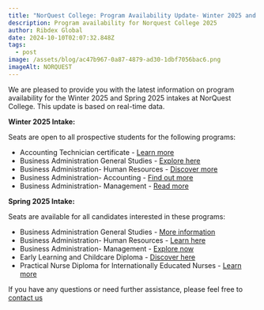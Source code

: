 ```yaml
---
title: "NorQuest College: Program Availability Update- Winter 2025 and Spring 2025"
description: Program availability for Norquest College 2025
author: Ribdex Global
date: 2024-10-10T02:07:32.848Z
tags:
  - post
image: /assets/blog/ac47b967-0a87-4879-ad30-1dbf7056bac6.png
imageAlt: NORQUEST
---
```

We are pleased to provide you with the latest information on program availability for the Winter 2025 and Spring 2025 intakes at NorQuest College. This update is based on real-time data.

**Winter 2025 Intake:**

Seats are open to all prospective students for the following programs: 

* Accounting Technician certificate - [Learn more](https://d2wvw704.na1.hubspotlinks.com/Ctc/DO+113/d2wVw704/VVyYvp7HJSLDW2R--_M2K3YH9W4vJbXQ5lYjd5N28qGwW3m2ndW7Y8-PT6lZ3kwW5l8LWd2--RnLW2859jy7ssxp0N7s5sqtMlZWhW3qlyHS7bv4g7W3nrx-K4ZDyXyN5Hv49hs97-DW59Z3VC6kX7ptW6XxX1M70d4M6W2LBsMy3pyzVgW5_DKq78JcP21W4KSfxR8nG56tW2gqtg_5-2L9KN1BHDG83C1q_W2gmwWH6QJVrwW9lJVjl6J07fzW9fSX4H2d4w-DW8QJTTJ5YNwR-VfdfsS3L1RdJW7_q2QJ8k9CSkW4Yn7lM10LgQZW4gzWDx3S2FbSW3ckdlk2Bsc3mW2PgYnY68KclXW2Q9Nsv6yykRCW4s3Z091pJNBBW51w_FT2rvd-Xds__8H04) 
* Business Administration General Studies - [Explore here](https://d2wvw704.na1.hubspotlinks.com/Ctc/DO+113/d2wVw704/VVyYvp7HJSLDW2R--_M2K3YH9W4vJbXQ5lYjd5N28qGxb3m2ndW8wLKSR6lZ3kYW7nvKCK8Qv2B4W1FlJzs9jJC9YW7ZYCm456rTHDW1Z6v9_84W80kW57jWXX3-2MmBW3lQ5Bt8vvq3sW2SQR6n7SB9pDV9Y1_y8WckWDW8KsV1Q7b9n8QW8bDPhP37hGtHW7j7P3L4DFfZYW3MM-dd7JJ0YMW1y8g_F8GP0S1W6m_wSJ93hcwBW4HYbtl6kXFXcW2jJPRN1tlBXpN7VhBHhtmlrjW6gy4lV7Dj7gtW507vh96P4960W6bKjq61c2m6BN3jhLp55hXSGW148Pjx5mmMwpW9dJzZr4mY9y7W8VkKQP5F0nD3N4GPRJJJvfldW2vq_Pm2GJ9CmW3qJhzb5yLY46W85hxC68y2w-rf4T1B2004) 
* Business Administration- Human Resources - [Discover more](https://d2wvw704.na1.hubspotlinks.com/Ctc/DO+113/d2wVw704/VVyYvp7HJSLDW2R--_M2K3YH9W4vJbXQ5lYjd5N28qGxb3m2ndW8wLKSR6lZ3nPW3zhF9P56Jc33W9hLsqF5nDnB4W8vPkPB2bhnlrW3jF1mX7dKlDZN3qsZzZJGJ0KW68CVfn3l188DW3T5dj46f9fKQW6qVkVK2fKmbgW17MnRk57Pl5nW8F1xrG16YRh8W5538Xr8c7GjhW8sjZNY7Zx0X6W2LTFqM4wvknRW8PNPr82tWXBWW6g2Qgy5xQps9W4d9MMP3dkXq1W210Vm77Tdv-WW5102XV5m7zJdMpRXdNh-wX5W4dRNYq72mltYW3b-3_R1ny4-JW1WY8d154yHN8W21Xt2Z4prDXzT7vpR74FPSjW1-n9bc5m8q3RW3YfTXh6jYRyRW48CVXt5GgzJnVR9jyP1JjmWhf5BtZ4n04) 
* Business Administration- Accounting - [Find out more](https://d2wvw704.na1.hubspotlinks.com/Ctc/DO+113/d2wVw704/VVyYvp7HJSLDW2R--_M2K3YH9W4vJbXQ5lYjd5N28qGxb3m2ndW8wLKSR6lZ3m8W87xq0S81681NW5XKxx91wk5nhW1qfTS82-YPpfVJXDbQ74_CzGW38Kzhr7ZKcg5W4l2gCX2kgFspW6F0qwx8cktWLW7-ChgL3qThPrW3qhsLH11lz3ZW1c49gx6Pn_w3W7RbDQh6-8Ys1W7VDYhG50rXmXVpgl0M1r15W0Vj8rLV6DPrWCV6n1SW61WN3rN2PF36jVVmLBW9jLQhr8ddjXTW95y6Vl6Q1_mtW7BJgnm831rlKVdYV3W2LNJHhW2BDvbl1nF5jZV1JpRG3wFs2ZW4nhCNx9jd6wXW6sQ8TF3bYkXyW3L6HS-3TRzNcW6cQzwd8DFHVLW7mS1tR7tnkKXV-kypw1cWHB0f6bRQWn04) 
* Business Administration- Management - [Read more](https://d2wvw704.na1.hubspotlinks.com/Ctc/DO+113/d2wVw704/VVyYvp7HJSLDW2R--_M2K3YH9W4vJbXQ5lYjd5N28qGxb3m2ndW8wLKSR6lZ3kLW76_Jl-48zDCpTnYc51P9YlGW5PyY116BNnWgW6fp0Vx7FhSJGV-BbG87tRfFHVXr8zC1cwgzVW43pw_43C8-1yW3GdYPL15pZCtW6QW8CT8qf5kzW44-l_15-y8G1W7r89VK27lXK5W1wkzhj4xKX_3W2vTF_W9jDfMtW1wHgvr5Vg4lyW7VVDyJ7_y5bJN60RrghJVB0_W6tgVkP4X2vYDW679PCS52tb4DW5bscw73wHqs2W8wrfML5tv0FvW3h07fB2ZyrJyW6-J61t6v8c_LW5_HCx72m8ngPW70MgVw4q1K2LV3-lt-3BWFbdW6W_b-33wds5hV8BWjg32lLfsW1ZYG9j3Fz0mXf54RqDY04) 


**Spring 2025 Intake:**

Seats are available for all candidates interested in these programs:

* Business Administration General Studies - [More information](https://d2wvw704.na1.hubspotlinks.com/Ctc/DO+113/d2wVw704/VVyYvp7HJSLDW2R--_M2K3YH9W4vJbXQ5lYjd5N28qGxb3m2ndW8wLKSR6lZ3lkW8j5JYC7mL3DSW3BxFLT582bFnW3Nygd_16_KqrW2ntpmD3x71DSW73nFrJ79DXD3W2T992T4PJh5_W5xlYrZ4ftc8HW5GBdy97X5R_LW4Rx5XT4pn3lGW6PjCY763kT3pW4rPMgZ7TssM0W394Ptr8wSnrxW1T018Q7QjQHdW18p7cH18rKmtW2Rt1xZ8Sn-N4N1343hCCnX3MW4-trW22rW-vmW7fpZdK1bMvwQW2hJvFK55mFmLW6SDDsp6p5jdjW3ktWWb4p8p3WW7_LTlp4sZcmcW5sP8mR5-X7GrW8cTwCB9k3n2qN2MG6ddqFpcXN3pGWz5nwLJrW1MWv-96zRWQXW3YXJ8V1mT6Mdf33lXTM04) 
* Business Administration- Human Resources - [Learn here](https://d2wvw704.na1.hubspotlinks.com/Ctc/DO+113/d2wVw704/VVyYvp7HJSLDW2R--_M2K3YH9W4vJbXQ5lYjd5N28qGxb3m2ndW8wLKSR6lZ3pxW1QM1G91TD5lwN47YL5r8-yhlW38gZb464SbTxW9h3K5V5Lgvw7W7SR3FJ7hWBhcW92wjv_6LZp3LW2Zw47n3dh95BT75BC4D51FJW5Zw0wb8qcMfcW58S-7f5gRKktW5jBtJ65vNKwjW4tZgG86SYgRfW8wgNmN6_TXw4W71Jg7b26SXXNW2PRNkG1KzZ0qVx5w-C26Byz3W2c4lQ_4JXycMW5McKvp6V76JBW8j2N216pwFRbV95P2R825_0bW36-Md56JhjDpW1WQHts3Pq7grW4mbnsN4l8lRlW7pRf1w5C81MjW4C51nP1gLctqW5hNcs_1Fw7hJW5xH21n8nGjb8W7_073827JR4Kf7Xdxhq04) 
* Business Administration- Management - [Explore now](https://d2wvw704.na1.hubspotlinks.com/Ctc/DO+113/d2wVw704/VVyYvp7HJSLDW2R--_M2K3YH9W4vJbXQ5lYjd5N28qGxb3m2ndW8wLKSR6lZ3lpW6mrCdT2GPRfcVd4FCY6JrRXkW4cWfVj8LY75vW3x7JT_375mxNW7yvYQZ4hlNmXW2md3C53QRLH7N1hfvnG-jZhtW7z984G1Y7B-DW1gkKCZ8mtBvXVzxfN21BvxHDN4Jzzv1245c1W9bktBb5_ByLqW5LR0JZ2d-0VQW2vFB5T4r96-_W3q5fP01VP1jYVx6Tzf7qFCjFW5z0S9m7GcR5xW9d-GSZ6FXVtFV8Kqxm6srxJFW38-Dzw790vblVdrQXX36XwpTW4YbhfR8Xrrm9W5n03gx2l7s5LW7dqbn41hfq2zW9bFZ_T139VphVLzhWL5wLmblW5mVT_L2tN3lhW4DR5Cz1cCXLVf2bxPk204) 
* Early Learning and Childcare Diploma - [Discover here](https://d2wvw704.na1.hubspotlinks.com/Ctc/DO+113/d2wVw704/VVyYvp7HJSLDW2R--_M2K3YH9W4vJbXQ5lYjd5N28qGxv3m2ndW95jsWP6lZ3mtW2xnG3b3qYTCTW4S6FBR3-8mglV3Kw5R3YkxV3W33nMmh1663BsW6-Hsxv1yVV0qW6d9qmr9dKRYPW6-xgZy1gRB-nW8b-7Hb6XyNGxN6KFCPTVPlsrW7-7sg21THvkgW6ybVMr9hcY6SW4g3ZHW91hc7FW7s8Rcx7YmCjgW4TsvPj3TMGWHN4kMqT5MbylKW4j5nSn8Ym3bzW7gHTZh3hw-zjW8XJCp_7S2jkrW7_KZKm7kvntHW1FCmVm8Z3k8qW4F7HtV2hTsVHW906x4Q6gD9yGW2PYsv_8FxD_cW2vPnxN5NHdMSW6cjNpR8CKL78W75ZX9r6S6WvSW5PBWPn2HWj5nW2Cr6td4VxdQVW6KLLjm5Rc_ZkVpCw8B4qZ__9f39CfQP04) 
* Practical Nurse Diploma for Internationally Educated Nurses - [Learn more](https://d2wvw704.na1.hubspotlinks.com/Ctc/DO+113/d2wVw704/VVyYvp7HJSLDW2R--_M2K3YH9W4vJbXQ5lYjd5N28qGvq5kBVqW50kH_H6lZ3kyM8xmYGM_vkrW7hPLKy6LpXq0W2_bqTF4yjl9wW9jGVFl9bXhDtW2NCHWJ2yP9qPW3z3ld264gSG2W6jgdfY7btqkpW3_l7SL6rBl7NW6sSSSR8DkknFW7wkBKk61Kt2YW4PNz5q1x2c_ZW6V37fN2fXf_cW4-Jysz9jdMCZW91V0xK2r8ySmN65h7n0J86tjW7jhBmw2BpP4lW6y-Pg03yZBYsW2HT4cn5GCQ_2N8lT_4pdZhJ8W3-692-1Z4wSKW7Y2_L88DP6HlN6FkQYn9Bnk3W4_hQTd11hlJWW9fK62d1Gw7kmW8l7hjt5tq1ZQN85pVhB85zF-W2zgrZs5KRkD4W6WnSpt5MsjZXN4S1HwSTtx-nW4NXT3Q94WmZJW2nSZkr5wsyKPW4LW9-V70d_HXf6nXMnj04) 


If you have any questions or need further assistance, please feel free to [contact us](https://ribdexglobal.com#contact)